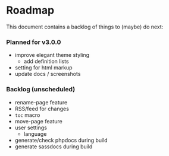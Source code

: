 # Roadmap

This document contains a backlog of things to (maybe) do next:

### Planned for v3.0.0

* improve elegant theme styling
    * add definition lists
* setting for html markup
* update docs / screenshots

### Backlog (unscheduled)

* rename-page feature
* RSS/feed for changes
* `toc` macro
* move-page feature
* user settings
  * language
* generate/check phpdocs during build
* generate sassdocs during build
